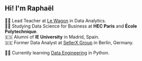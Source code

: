 ## Hi! I'm Raphaël

👨‍🏫 Lead Teacher at [Le Wagon](https://www.lewagon.com/data-analytics-course) in Data Analytics.<br/>
🧑‍🎓 Studying Data Science for Business at **HEC Paris** and **École Polytechnique**.<br/>
🇪🇸 Alumni of **IE University** in Madrid, Spain.<br/>
🇩🇪 Former Data Analyst at [SellerX Group](https://sellerx.com/) in Berlin, Germany.<br/>

🧑‍💻 Currently learning [Data Engineering](https://app.datacamp.com/learn/career-tracks/data-engineer-in-python) in Python. <br/>




